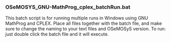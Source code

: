 ### OSeMOSYS_GNU-MathProg_cplex_batchRun.bat 
This batch script is for running multiple runs in Windows using GNU MathProg and CPLEX.
Place all files together with the batch file, and make sure to change the naming to your text files and OSeMOSyS version.
To run: just double click the batch file and it will execute.
